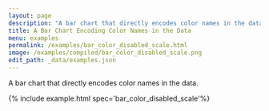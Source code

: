 ```yaml
---
layout: page
description: "A bar chart that directly encodes color names in the data."
title: A Bar Chart Encoding Color Names in the Data
menu: examples
permalink: /examples/bar_color_disabled_scale.html
image: /examples/compiled/bar_color_disabled_scale.png
edit_path: _data/examples.json
---
```


A bar chart that directly encodes color names in the data.

{% include example.html spec='bar_color_disabled_scale'%}
